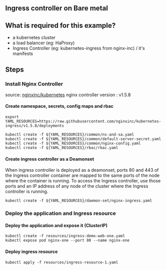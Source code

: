 Ingress controller on Bare metal
---

## What is required for this example?
- a kubernetes cluster
- a load balancer (eg: HaProxy)
- Ingress Controller (eg: kubernetes-ingress from nginx-inc) / it's manifests

## Steps

### Install Nginx Controller

source: [nginxinc/kubernetes](https://github.com/nginxinc/kubernetes-ingress/blob/v1.5.8/docs/installation.md)
nginx controller version : v1.5.8

#### Create namespace, secrets, config maps and rbac

```
export YAML_RESOURCES=https://raw.githubusercontent.com/nginxinc/kubernetes-ingress/v1.5.8/deployments

kubectl create -f ${YAML_RESOURCES}/common/ns-and-sa.yaml
kubectl create -f ${YAML_RESOURCES}/common/default-server-secret.yaml
kubectl create -f ${YAML_RESOURCES}/common/nginx-config.yaml
kubectl create -f ${YAML_RESOURCES}/rbac/rbac.yaml
```

#### Create ingress controller as a Deamonset

When ingress controller is deployed as a deamonset, ports 80 and 443 of the Ingress controller container are mapped
to the same ports of the node where the container is running. To access the Ingress controller, use those ports
and an IP address of any node of the cluster where the Ingress controller is running.

```
kubectl create -f ${YAML_RESOURCES}/daemon-set/nginx-ingress.yaml
```


### Deploy the application and Ingress resource

#### Deploy the application and expose it (ClusterIP)

```
kubectl create -f resources/ingress-demo-web-one.yaml
kubectl expose pod nginx-one --port 80 --name nginx-one
```

#### Deploy ingress resource

```
kubectl apply -f resources/ingress-resource-1.yaml
```

